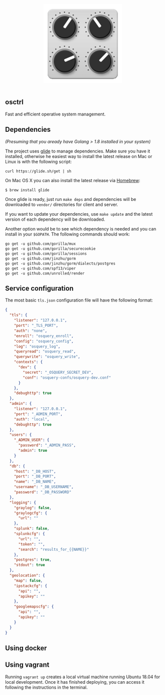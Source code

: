 <div align="center">
  <img src="osctrl.png" />
</div>

</br>

## osctrl
Fast and efficient operative system management.

## Dependencies

*(Presuming that you aready have Golang > 1.8 installed in your system)*

The project uses [glide](https://glide.sh/) to manage dependencies. Make sure you have it installed, otherwise he easiest way to install the latest release on Mac or Linux is with the following script:

```shell
curl https://glide.sh/get | sh
```

On Mac OS X you can also install the latest release via [Homebrew](https://github.com/Homebrew/homebrew):

```shell
$ brew install glide
```

Once glide is ready, just run ``make deps`` and dependencies will be downloaded to ``vendor/`` directories for client and server.

If you want to update your dependencies, use ``make update`` and the latest version of each dependency will be downloaded.

Another option would be to see which dependency is needed and you can install in your ``$GOPATH``. The following commands should work:

```shell 
go get -u github.com/gorilla/mux
go get -u github.com/gorilla/securecookie
go get -u github.com/gorilla/sessions
go get -u github.com/jinzhu/gorm
go get -u github.com/jinzhu/gorm/dialects/postgres
go get -u github.com/spf13/viper
go get -u github.com/unrolled/render
```

## Service configuration

The most basic `tls.json` configuration file will have the following format:

```json
{
  "tls": {
    "listener": "127.0.0.1",
    "port": "_TLS_PORT",
    "auth": "none",
    "enroll": "osquery_enroll",
    "config": "osquery_config",
    "log": "osquery_log",
    "queryread": "osquery_read",
    "querywrite": "osquery_write",
    "contexts": {
      "dev": {
        "secret": "_OSQUERY_SECRET_DEV",
        "conf": "osquery-confs/osquery-dev.conf"
      }
    },
    "debughttp": true
  },
  "admin": {
    "listener": "127.0.0.1",
    "port": "_ADMIN_PORT",
    "auth": "local",
    "debughttp": true
  },
  "users": {
    "_ADMIN_USER": {
      "password": "_ADMIN_PASS",
      "admin": true
    }
  },
  "db": {
    "host": "_DB_HOST",
    "port": "_DB_PORT",
    "name": "_DB_NAME",
    "username": "_DB_USERNAME",
    "password": "_DB_PASSWORD"
  },
  "logging": {
    "graylog": false,
    "graylogcfg": {
      "url": ""
    },
    "splunk": false,
    "splunkcfg": {
      "url": "", 
      "token": "",
      "search": "results_for_{{NAME}}"
    },
    "postgres": true,
    "stdout": true
  },
  "geolocation": {
    "map": false,
    "ipstackcfg": {
      "api": "",
      "apikey": ""
    },
    "googlemapscfg": {
      "api": "",
      "apikey": ""
    }
  }
}
```

## Using docker

## Using vagrant

Running `vagrant up` creates a local virtual machine running Ubuntu 18.04 for local development. Once it has finished deploying, you can access it following the instructions in the terminal.
